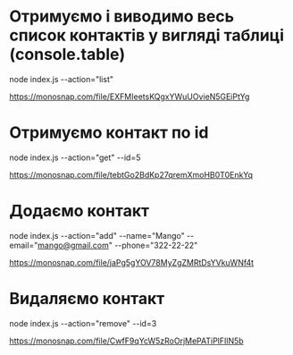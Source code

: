 # Отримуємо і виводимо весь список контактів у вигляді таблиці (console.table)

node index.js --action="list"

https://monosnap.com/file/EXFMIeetsKQgxYWuUOvieN5GEiPtYg

# Отримуємо контакт по id

node index.js --action="get" --id=5

https://monosnap.com/file/tebtGo2BdKp27qremXmoHB0T0EnkYq

# Додаємо контакт

node index.js --action="add" --name="Mango" --email="mango@gmail.com" --phone="322-22-22"

https://monosnap.com/file/jaPg5gYOV78MyZgZMRtDsYVkuWNf4t

# Видаляємо контакт

node index.js --action="remove" --id=3

https://monosnap.com/file/CwfF9qYcW5zRoOrjMePATiPlFIlN5b
